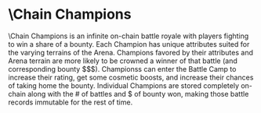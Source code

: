 # \Chain Champions

\Chain Champions is an infinite on-chain battle royale with players fighting to win a share of a bounty. Each Champion has unique attributes suited for the varying terrains of the Arena. Champions favored by their attributes and Arena terrain are more likely to be crowned a winner of that battle (and corresponding bounty \$$$). Championss can enter the Battle Camp to increase their rating, get some cosmetic boosts, and increase their chances of taking home the bounty. Individual Champions are stored completely on-chain along with the # of battles and $ of bounty won, making those battle records immutable for the rest of time.&#x20;

